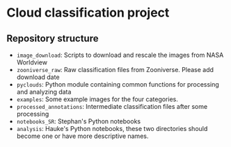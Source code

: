 # Cloud classification project






## Repository structure

- `image_download`: Scripts to download and rescale the images from NASA Worldview
- `zooniverse_raw`: Raw classification files from Zooniverse. Please add download date
- `pyclouds`: Python module containing common functions for processing and analyzing data
- `examples`: Some example images for the four categories.
- `processed_annotations`: Intermediate classification files after some processing
- `notebooks_SR`: Stephan's Python notebooks
- `analysis`: Hauke's Python notebooks, these two directories should become one or have more descriptive names.
